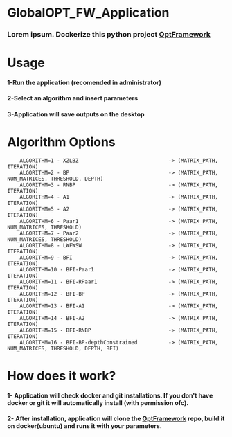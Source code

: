 # GlobalOPT_FW_Application
### Lorem ipsum. Dockerize this python project [OptFramework](https://github.com/mraposka/DockerOPT)

# Usage
#### 1-Run the application (recomended in administrator)
#### 2-Select an algorithm and insert parameters
#### 3-Application will save outputs on the desktop

# Algorithm Options
        ALGORITHM=1 - XZLBZ                             -> (MATRIX_PATH, ITERATION)
        ALGORITHM=2 - BP                                -> (MATRIX_PATH, NUM_MATRICES, THRESHOLD, DEPTH)
        ALGORITHM=3 - RNBP                              -> (MATRIX_PATH, ITERATION)
        ALGORITHM=4 - A1                                -> (MATRIX_PATH, ITERATION)
        ALGORITHM=5 - A2                                -> (MATRIX_PATH, ITERATION)
        ALGORITHM=6 - Paar1                             -> (MATRIX_PATH, NUM_MATRICES, THRESHOLD)
        ALGORITHM=7 - Paar2                             -> (MATRIX_PATH, NUM_MATRICES, THRESHOLD)
        ALGORITHM=8 - LWFWSW                            -> (MATRIX_PATH, ITERATION)
        ALGORITHM=9 - BFI                               -> (MATRIX_PATH, ITERATION)
        ALGORITHM=10 - BFI-Paar1                        -> (MATRIX_PATH, ITERATION)
        ALGORITHM=11 - BFI-RPaar1                       -> (MATRIX_PATH, ITERATION)
        ALGORITHM=12 - BFI-BP                           -> (MATRIX_PATH, ITERATION)
        ALGORITHM=13 - BFI-A1                           -> (MATRIX_PATH, ITERATION)
        ALGORITHM=14 - BFI-A2                           -> (MATRIX_PATH, ITERATION)
        ALGORITHM=15 - BFI-RNBP                         -> (MATRIX_PATH, ITERATION)
        ALGORITHM=16 - BFI-BP-depthConstrained          -> (MATRIX_PATH, NUM_MATRICES, THRESHOLD, DEPTH, BFI)

# How does it work?
#### 1- Application will check docker and git installations. If you don't have docker or git it will automatically install (with permission ofc). 
#### 2- After installation, application will clone the [OptFramework](https://github.com/mraposka/DockerOPT) repo, build it on docker(ubuntu) and runs it with your parameters.
